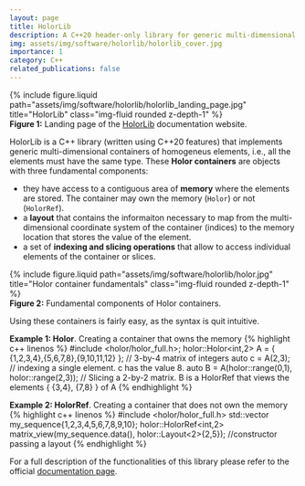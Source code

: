 ```yaml
---
layout: page
title: HolorLib
description: A C++20 header-only library for generic multi-dimensional containers.
img: assets/img/software/holorlib/holorlib_cover.jpg
importance: 1
category: C++
related_publications: false
---
```



<div class="row">
    <div class="col-sm mt-3 mt-md-0">
        {% include figure.liquid path="assets/img/software/holorlib/holorlib_landing_page.jpg" title="HolorLib" class="img-fluid rounded z-depth-1" %}
    </div>
</div>
<div class="caption">
    <b>Figure 1:</b> Landing page of the  <a href="https://cmas1.github.io/HolorLib/index.html">HolorLib</a> documentation website.
</div>


HolorLib is a C++ library (written using C++20 features) that implements generic multi-dimensional containers of homogeneus elements, i.e., all the elements must have the same type.
These **Holor containers** are objects with three fundamental components:
* they have access to a contiguous area of **memory** where the elements are stored. The container may own the memory (`Holor`) or not (`HolorRef`).
* a **layout** that contains the informaiton necessary to map from the multi-dimensional coordinate system of the container (indices) to the memory location that stores the value of the element.
* a set of **indexing and slicing operations** that allow to access individual elements of the container or slices.

<div class="row">
    <div class="col-sm">
        {% include figure.liquid path="assets/img/software/holorlib/holor.jpg" title="Holor container fundamentals" class="img-fluid rounded z-depth-1" %}
    </div>
</div>
<div class="caption">
    <b>Figure 2:</b> Fundamental components of Holor containers.
</div>



Using these containers is fairly easy, as the syntax is quit intuitive.

**Example 1: Holor**. Creating a container that owns the memory
{% highlight c++ linenos %}
#include <holor/holor_full.h>;
holor::Holor<int,2> A = { {1,2,3,4},{5,6,7,8},{9,10,11,12} }; // 3-by-4 matrix of integers
auto c = A(2,3); // indexing a single element. c has the value 8. 
auto B = A(holor::range(0,1), holor::range(2,3)); // Slicing a 2-by-2 matrix. B is a HolorRef that views the elements { {3,4}, {7,8} } of A
{% endhighlight %}


**Example 2: HolorRef**. Creating a container that does not own the memory
{% highlight c++ linenos %}
#include <holor/holor_full.h>
std::vector<int> my_sequence{1,2,3,4,5,6,7,8,9,10};
holor::HolorRef<int,2> matrix_view(my_sequence.data(), holor::Layout<2>{2,5}); //constructor passing a layout
{% endhighlight %}

For a full description of the functionalities of this library please refer to the official [documentation page](https://cmas1.github.io/HolorLib/index.html). 
